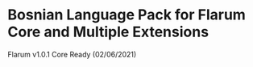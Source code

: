 # Bosnian Language Pack for Flarum Core and Multiple Extensions


Flarum v1.0.1 Core Ready (02/06/2021)
